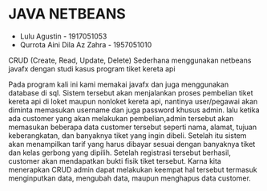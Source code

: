 # JAVA NETBEANS

- Lulu Agustin - 1917051053
- Qurrota Aini Dila Az Zahra - 1957051010


CRUD (Create, Read, Update, Delete) Sederhana menggunakan netbeans javafx dengan studi kasus program tiket kereta api

Pada program kali ini kami memakai javafx dan juga menggunakan database di sql. Sistem tersebut akan menjalankan proses pembelian tiket kereta api di loket maupun nonloket
kereta api, nantinya user/pegawai akan diminta memasukan username dan juga password khusus admin. lalu ketika ada customer yang akan melakukan pembelian,admin tersebut akan memasukan beberapa data customer tersebut seperti nama, alamat, tujuan keberangkatan, dan banyaknya tiket yang ingin dibeli. Setelah itu sistem akan menampilkan tarif yang harus dibayar sesuai dengan banyaknya tiket dan kelas gerbong yang dipilih. Setelah registrasi tersebut berhasil, customer akan mendapatkan bukti fisik tiket tersebut. Karna kita menerapkan CRUD admin dapat melakukan keempat hal tersebut termasuk menginputkan data, mengubah data, maupun menghapus data customer. 
